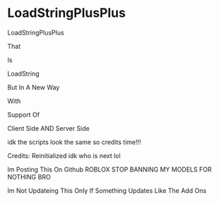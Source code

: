 # LoadStringPlusPlus

LoadStringPlusPlus

That

Is

LoadString

But In A New Way

With

Support Of

Client Side AND Server Side

idk the scripts look the same so credits time!!!

Credits: Reinitialized idk who is next lol

Im Posting This On Github ROBLOX STOP BANNING MY MODELS FOR NOTHING BRO

Im Not Updateing This Only If Something Updates Like The Add Ons
